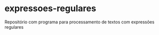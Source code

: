 # expressoes-regulares
Repositório com programa para processamento de textos com expressões regulares
